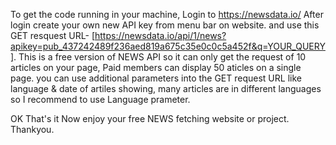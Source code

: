 To get the code running in your machine, Login to https://newsdata.io/ 
After login create your own new API key from menu bar on website.
and use this GET resquest URL- [https://newsdata.io/api/1/news?apikey=pub_437242489f236aed819a675c35e0c0c5a452f&q=YOUR_QUERY].
This is a free version of NEWS API so it can only get the request of 10 articles on your page, Paid members can display 50 aticles on a single page.
you can use additional parameters into the GET request URL like language & date of artiles showing, many articles are in different languages so I recommend to use Language prameter.

OK That's it Now enjoy your free NEWS fetching website or project.
Thankyou.
